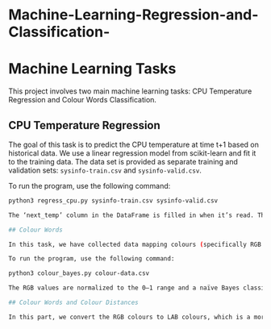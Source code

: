 # Machine-Learning-Regression-and-Classification-

# Machine Learning Tasks

This project involves two main machine learning tasks: CPU Temperature Regression and Colour Words Classification.

## CPU Temperature Regression

The goal of this task is to predict the CPU temperature at time t+1 based on historical data. We use a linear regression model from scikit-learn and fit it to the training data. The data set is provided as separate training and validation sets: `sysinfo-train.csv` and `sysinfo-valid.csv`.

To run the program, use the following command:

```bash
python3 regress_cpu.py sysinfo-train.csv sysinfo-valid.csv

The ‘next_temp’ column in the DataFrame is filled in when it’s read. This represents the temperature at time t+1, which is what we want to predict. The transition matrix for the Kalman filter is updated to use the new-and-improved predictions for temperature.

## Colour Words

In this task, we have collected data mapping colours (specifically RGB colours) to colour words. The data set, colour-data.csv, contains almost 4000 data points. The goal is to train a classifier to predict colour words based on RGB values.

To run the program, use the following command:

python3 colour_bayes.py colour-data.csv

The RGB values are normalized to the 0–1 range and a naïve Bayes classifier is trained on the data. The accuracy score of the model is printed for evaluation.

## Colour Words and Colour Distances

In this part, we convert the RGB colours to LAB colours, which is a more perceptually uniform colour space. A pipeline model is created where the first step is a transformer that converts from RGB to LAB, and the second is a Gaussian classifier, exactly as before. The accuracy value for this model is also evaluated.
